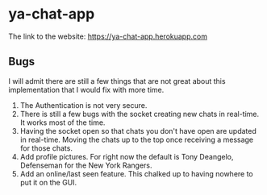 # ya-chat-app

The link to the website: https://ya-chat-app.herokuapp.com

## Bugs

I will admit there are still a few things that are not great about this implementation that I would fix with more time.
1. The Authentication is not very secure. 
2. There is still a few bugs with the socket creating new chats in real-time. It works most of the time.
3. Having the socket open so that chats you don't have open are updated in real-time. Moving the chats up to the top once receiving a message for those chats.
4. Add profile pictures. For right now the default is Tony Deangelo, Defenseman for the New York Rangers.
5. Add an online/last seen feature. This chalked up to having nowhere to put it on the GUI.
